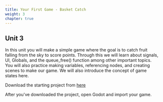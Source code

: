 ```yaml
---
title: Your First Game - Basket Catch
weight: 3
chapter: true
---
```

## Unit 3

In this unit you will make a simple game where the goal is to catch fruit falling from the sky to score points. Through this we will learn about signals, UI, Globals, and the queue_free() function among other important topics. You will also practice making variables, referencing nodes, and creating scenes to make our game. We will also introduce the concept of game states here.


Download the starting project from [here](https://minhaskamal.github.io/DownGit/#/home?url=https://github.com/afarra6/Video-Game-Design/tree/main/Integrated%20Assignments/Projects/Basket%20Drop)


After you've downloaded the project, open Godot and import your game.